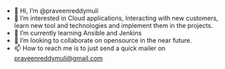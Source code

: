 - 👋 Hi, I’m @praveenreddymuli
- 👀 I’m interested in Cloud applications, Interacting with new customers, learn new tool and technologies and implement them in the projects.
- 🌱 I’m currently learning Ansible and Jenkins
- 💞️ I’m looking to collaborate on opensource in the near future.
- 📫 How to reach me is to just send a quick mailer on praveenreddymuli@gmail.com

<!---
praveenreddymuli/praveenreddymuli is a ✨ special ✨ repository because its `README.md` (this file) appears on your GitHub profile.
You can click the Preview link to take a look at your changes.
--->
